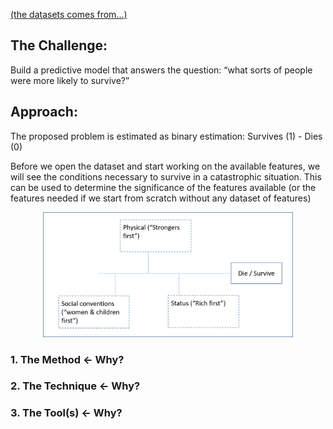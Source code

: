 [(the datasets comes from...)](https://github.com/akimwong/1_OnPremise/tree/main/Journey/001/03_Regression/01_Titanic/)

## The Challenge:
Build a predictive model that answers the question: “what sorts of people were more likely to survive?”

## Approach:
The proposed problem is estimated as binary estimation: Survives (1) - Dies (0)

Before we open the dataset and start working on the available features, we will see the conditions necessary to survive in a catastrophic situation.
This can be used to determine the significance of the features available (or the features needed if we start from scratch without any dataset of features)

<p align="center">
  <img src="TitanicApproach1.png" width="400" height="200">
</p>

### 1. The Method <- Why?



### 2. The Technique <- Why?


### 3. The Tool(s) <- Why?


